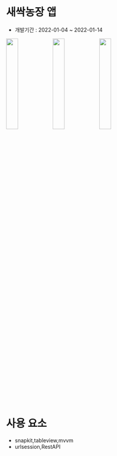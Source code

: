 # 새싹농장 앱 

- 개발기간 : 2022-01-04 ~ 2022-01-14 



<img src="https://user-images.githubusercontent.com/26668309/156762719-403ecfe0-c497-4392-8666-9606930492c0.png" width=25%><img src="https://user-images.githubusercontent.com/26668309/156762899-29f3c508-74d2-4a93-b62e-575fb0352407.png" width=25%><img src="https://user-images.githubusercontent.com/26668309/156763033-cc894e08-dbd0-453c-ac8e-9adfd13ef2a7.png" width=25%>




# 사용 요소
- snapkit,tableview,mvvm
- urlsession,RestAPI

